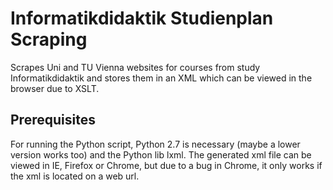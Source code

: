 Informatikdidaktik Studienplan Scraping
====================

Scrapes Uni and TU Vienna websites for courses from study Informatikdidaktik and stores them in an XML which can be viewed in the browser due to XSLT.

Prerequisites
---------------------

For running the Python script, Python 2.7 is necessary (maybe a lower version works too) and the Python lib lxml.
The generated xml file can be viewed in IE, Firefox or Chrome, but due to a bug in Chrome, it only works if the xml is located on a web url.